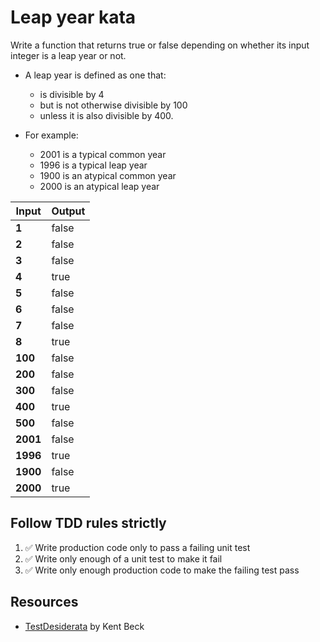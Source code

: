 # Leap year kata

Write a function that returns true or false depending on whether its input integer is a leap year or not.

- A leap year is defined as one that:

  - is divisible by 4
  - but is not otherwise divisible by 100
  - unless it is also divisible by 400.

- For example:
  - 2001 is a typical common year
  - 1996 is a typical leap year
  - 1900 is an atypical common year
  - 2000 is an atypical leap year

| **Input** | **Output** |
|-----------|------------|
| **1**     | false      |
| **2**     | false      |
| **3**     | false      |
| **4**     | true       |
| **5**     | false      |
| **6**     | false      |
| **7**     | false      |
| **8**     | true       |
| **100**   | false      |
| **200**   | false      |
| **300**   | false      |
| **400**   | true       |
| **500**   | false      |
| **2001**  | false      |
| **1996**  | true       |
| **1900**  | false      |
| **2000**  | true       |

## Follow TDD rules strictly

1. ✅ Write production code only to pass a failing unit test
2. ✅ Write only enough of a unit test to make it fail
3. ✅ Write only enough production code to make the failing test pass

## Resources

- [TestDesiderata](https://kentbeck.github.io/TestDesiderata) by Kent Beck
